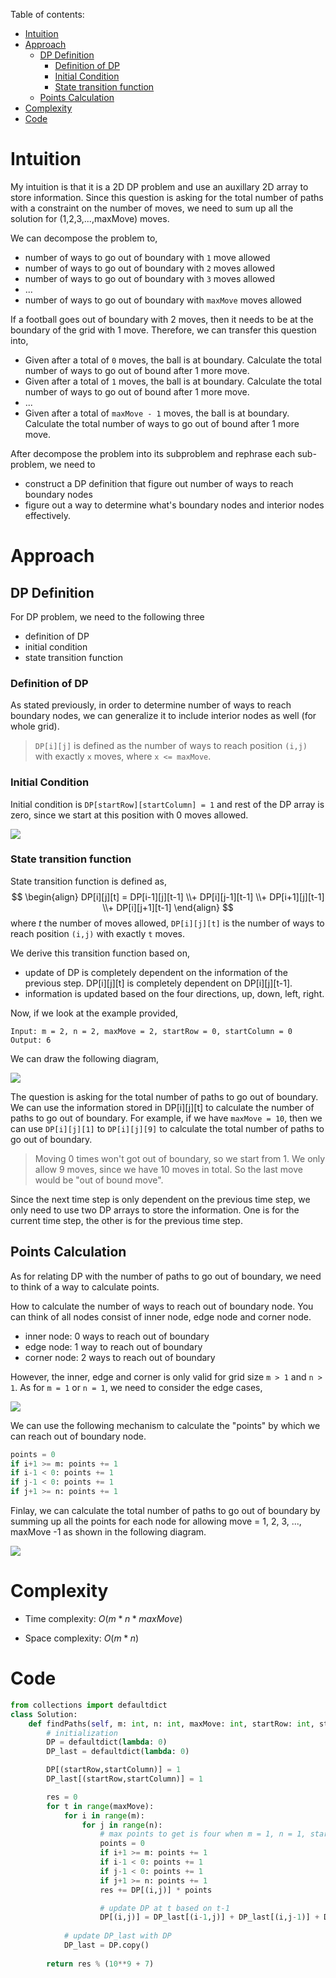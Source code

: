 Table of contents:
- [Intuition](#intuition)
- [Approach](#approach)
  - [DP Definition](#dp-definition)
    - [Definition of DP](#definition-of-dp)
    - [Initial Condition](#initial-condition)
    - [State transition function](#state-transition-function)
  - [Points Calculation](#points-calculation)
- [Complexity](#complexity)
- [Code](#code)

# Intuition
<!-- Describe your first thoughts on how to solve this problem. -->
My intuition is that it is a 2D DP problem and use an auxillary 2D array to store information. Since this question is asking for the total number of paths with a constraint on the number of moves, we need to sum up all the solution for (1,2,3,...,maxMove) moves.

We can decompose the problem to, 
- number of ways to go out of boundary with `1` move allowed
- number of ways to go out of boundary with `2` moves allowed
- number of ways to go out of boundary with `3` moves allowed
- ...
- number of ways to go out of boundary with `maxMove` moves allowed

If a football goes out of boundary with 2 moves, then it needs to be at the boundary of the grid with 1 move. Therefore, we can transfer this question into,
- Given after a total of `0` moves, the ball is at boundary. Calculate the total number of ways to go out of bound after 1 more move.
- Given after a total of `1` moves, the ball is at boundary. Calculate the total number of ways to go out of bound after 1 more move.
- ...
- Given after a total of `maxMove - 1` moves, the ball is at boundary. Calculate the total number of ways to go out of bound after 1 more move.

After decompose the problem into its subproblem and rephrase each sub-problem, we need to
- construct a DP definition that figure out number of ways to reach boundary nodes
- figure out a way to determine what's boundary nodes and interior nodes effectively. 

# Approach
<!-- Describe your approach to solving the problem. -->

## DP Definition

For DP problem, we need to the following three
- definition of DP
- initial condition
- state transition function

### Definition of DP

As stated previously, in order to determine number of ways to reach boundary nodes, we can generalize it to include interior nodes as well (for whole grid). 

> `DP[i][j]` is defined as the number of ways to reach position `(i,j)` with exactly `x` moves, where `x <= maxMove`.


### Initial Condition

Initial condition is `DP[startRow][startColumn] = 1` and rest of the DP array is zero, since we start at this position with 0 moves allowed.

![](assets/1.png)

### State transition function

State transition function is defined as, 
$$
\begin{align}
DP[i][j][t] = DP[i-1][j][t-1] \\+ DP[i][j-1][t-1] \\+ DP[i+1][j][t-1] \\+ DP[i][j+1][t-1]
\end{align}
$$
where $t$ the number of moves allowed, `DP[i][j][t]` is the number of ways to reach position `(i,j)` with exactly `t` moves.

We derive this transition function based on, 
- update of DP is completely dependent on the information of the previous step. DP[i][j][t] is completely dependent on DP[i][j][t-1].
- information is updated based on the four directions, up, down, left, right.

Now, if we look at the example provided,  
```
Input: m = 2, n = 2, maxMove = 2, startRow = 0, startColumn = 0
Output: 6
```

We can draw the following diagram, 

![](assets/2.png)

The question is asking for the total number of paths to go out of boundary. We can use the information stored in DP[i][j][t] to calculate the number of paths to go out of boundary. For example, if we have `maxMove = 10`, then we can use `DP[i][j][1]` to `DP[i][j][9]` to calculate the total number of paths to go out of boundary. 

> Moving 0 times won't got out of boundary, so we start from 1. We only allow 9 moves, since we have 10 moves in total. So the last move would be "out of bound move".

Since the next time step is only dependent on the previous time step, we only need to use two DP arrays to store the information. One is for the current time step, the other is for the previous time step. 


## Points Calculation

As for relating DP with the number of paths to go out of boundary, we need to think of a way to calculate points.

How to calculate the number of ways to reach out of boundary node. You can think of all nodes consist of inner node, edge node and corner node.
- inner node: 0 ways to reach out of boundary
- edge node: 1 way to reach out of boundary
- corner node: 2 ways to reach out of boundary

However, the inner, edge and corner is only valid for grid size `m > 1` and `n > 1`. As for `m = 1` or `n = 1`, we need to consider the edge cases,

![](assets/3.png)

We can use the following mechanism to calculate the "points" by which we can reach out of boundary node.

```python
points = 0
if i+1 >= m: points += 1
if i-1 < 0: points += 1
if j-1 < 0: points += 1
if j+1 >= n: points += 1
```


Finlay, we can calculate the total number of paths to go out of boundary by summing up all the points for each node for allowing move = 1, 2, 3, ..., maxMove -1 as shown in the following diagram.

![](assets/4.png)




# Complexity
- Time complexity:
$O(m*n*maxMove)$

- Space complexity:
$O(m*n)$

# Code
```python
from collections import defaultdict
class Solution:
    def findPaths(self, m: int, n: int, maxMove: int, startRow: int, startColumn: int) -> int:        
        # initialization
        DP = defaultdict(lambda: 0)        
        DP_last = defaultdict(lambda: 0)

        DP[(startRow,startColumn)] = 1
        DP_last[(startRow,startColumn)] = 1

        res = 0
        for t in range(maxMove):
            for i in range(m):
                for j in range(n):
                    # max points to get is four when m = 1, n = 1, starting at (0,0)
                    points = 0
                    if i+1 >= m: points += 1
                    if i-1 < 0: points += 1
                    if j-1 < 0: points += 1
                    if j+1 >= n: points += 1
                    res += DP[(i,j)] * points

                    # update DP at t based on t-1
                    DP[(i,j)] = DP_last[(i-1,j)] + DP_last[(i,j-1)] + DP_last[(i+1,j)] + DP_last[(i,j+1)]
                        
            # update DP_last with DP
            DP_last = DP.copy()
            
        return res % (10**9 + 7)
```